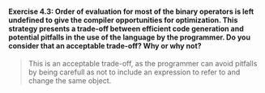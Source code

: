 ####    Exercise 4.3: Order of evaluation for most of the binary operators is left undefined to give the compiler opportunities for optimization. This strategy presents a trade-off between efficient code generation and potential pitfalls in the use of the language by the programmer. Do you consider that an acceptable trade-off? Why or why not?
>   This is an acceptable trade-off, as the programmer can avoid pitfalls by being carefull as not to include an expression to refer to and change the same object.

